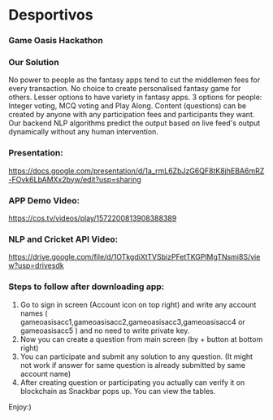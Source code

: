 # Desportivos

### Game Oasis Hackathon 

### Our Solution
No power to people as the fantasy apps tend to cut the middlemen fees for every transaction. No choice to create personalised fantasy game for others. Lesser options to have variety in fantasy apps. 3 options for people: Integer voting, MCQ voting and Play Along. Content (questions) can be created by anyone with any participation fees and participants they want. Our backend NLP algorithms predict the output based on live feed's output dynamically without any human intervention.



### Presentation:

https://docs.google.com/presentation/d/1a_rmL6ZbJzG6QF8tK8jhEBA6mRZ-FOvk6LbAMXx2byw/edit?usp=sharing


### APP Demo Video:

https://cos.tv/videos/play/1572200813908388389


### NLP and Cricket API Video:

https://drive.google.com/file/d/1OTkgdiXtTVSbizPFetTKGPlMgTNsmi8S/view?usp=drivesdk


### Steps to follow after downloading app:

1. Go to sign in screen (Account icon on top right) and write any account names ( gameoasisacc1,gameoasisacc2,gameoasisacc3,gameoasisacc4 or gameoasisacc5 ) and no need to write private key.
2. Now you can create a question from main screen (by + button at bottom right)
3. You can participate and submit any solution to any question. (It might not work if answer for same question is already submitted by same account name)
4. After creating question or participating you actually can verify it on blockchain as Snackbar pops up. You can view the tables.

Enjoy:)
